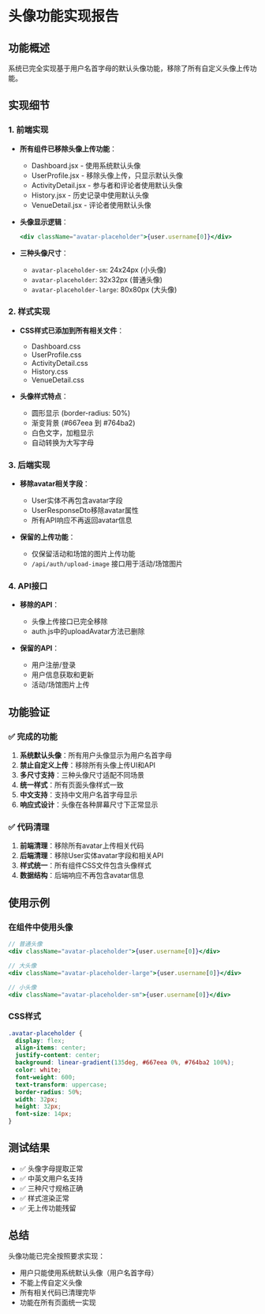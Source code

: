 # 头像功能实现报告

## 功能概述
系统已完全实现基于用户名首字母的默认头像功能，移除了所有自定义头像上传功能。

## 实现细节

### 1. 前端实现
- **所有组件已移除头像上传功能**：
  - Dashboard.jsx - 使用系统默认头像
  - UserProfile.jsx - 移除头像上传，只显示默认头像
  - ActivityDetail.jsx - 参与者和评论者使用默认头像
  - History.jsx - 历史记录中使用默认头像
  - VenueDetail.jsx - 评论者使用默认头像

- **头像显示逻辑**：
  ```jsx
  <div className="avatar-placeholder">{user.username[0]}</div>
  ```

- **三种头像尺寸**：
  - `avatar-placeholder-sm`: 24x24px (小头像)
  - `avatar-placeholder`: 32x32px (普通头像)
  - `avatar-placeholder-large`: 80x80px (大头像)

### 2. 样式实现
- **CSS样式已添加到所有相关文件**：
  - Dashboard.css
  - UserProfile.css
  - ActivityDetail.css
  - History.css
  - VenueDetail.css

- **头像样式特点**：
  - 圆形显示 (border-radius: 50%)
  - 渐变背景 (#667eea 到 #764ba2)
  - 白色文字，加粗显示
  - 自动转换为大写字母

### 3. 后端实现
- **移除avatar相关字段**：
  - User实体不再包含avatar字段
  - UserResponseDto移除avatar属性
  - 所有API响应不再返回avatar信息

- **保留的上传功能**：
  - 仅保留活动和场馆的图片上传功能
  - `/api/auth/upload-image` 接口用于活动/场馆图片

### 4. API接口
- **移除的API**：
  - 头像上传接口已完全移除
  - auth.js中的uploadAvatar方法已删除

- **保留的API**：
  - 用户注册/登录
  - 用户信息获取和更新
  - 活动/场馆图片上传

## 功能验证

### ✅ 完成的功能
1. **系统默认头像**：所有用户头像显示为用户名首字母
2. **禁止自定义上传**：移除所有头像上传UI和API
3. **多尺寸支持**：三种头像尺寸适配不同场景
4. **统一样式**：所有页面头像样式一致
5. **中文支持**：支持中文用户名首字母显示
6. **响应式设计**：头像在各种屏幕尺寸下正常显示

### ✅ 代码清理
1. **前端清理**：移除所有avatar上传相关代码
2. **后端清理**：移除User实体avatar字段和相关API
3. **样式统一**：所有组件CSS文件包含头像样式
4. **数据结构**：后端响应不再包含avatar信息

## 使用示例

### 在组件中使用头像
```jsx
// 普通头像
<div className="avatar-placeholder">{user.username[0]}</div>

// 大头像
<div className="avatar-placeholder-large">{user.username[0]}</div>

// 小头像
<div className="avatar-placeholder-sm">{user.username[0]}</div>
```

### CSS样式
```css
.avatar-placeholder {
  display: flex;
  align-items: center;
  justify-content: center;
  background: linear-gradient(135deg, #667eea 0%, #764ba2 100%);
  color: white;
  font-weight: 600;
  text-transform: uppercase;
  border-radius: 50%;
  width: 32px;
  height: 32px;
  font-size: 14px;
}
```

## 测试结果
- ✅ 头像字母提取正常
- ✅ 中英文用户名支持
- ✅ 三种尺寸规格正确
- ✅ 样式渲染正常
- ✅ 无上传功能残留

## 总结
头像功能已完全按照要求实现：
- 用户只能使用系统默认头像（用户名首字母）
- 不能上传自定义头像
- 所有相关代码已清理完毕
- 功能在所有页面统一实现
